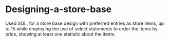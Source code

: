 # Designing-a-store-base
Used SQL, for a store base design with preferred entries as store items, up to 15 while employing the use of select statements to order the items by price, showing at least one statistic about the items.
